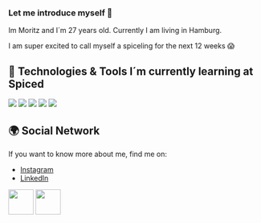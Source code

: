 

### Let me introduce myself 👋

Im Moritz and I´m 27 years old. Currently I am living in Hamburg.

I am super excited to call myself a spiceling for the next 12 weeks 😱


## 🔧  Technologies & Tools I´m currently learning at Spiced
![](https://img.shields.io/badge/macOS-Linux-informational?style=flat&logo=linux&logoColor=white&color=yellow)
![](https://img.shields.io/badge/Code-JavaScript-informational?style=flat&logo=javascript&logoColor=white&color=yellow)
![](https://img.shields.io/badge/Shell-Bash-informational?style=flat&logo=gnu-bash&logoColor=white&color=yellow)
![](https://img.shields.io/badge/Code-HTML-informational?style=flat&logo=gnu-bash&logoColor=white&color=yellow)
![](https://img.shields.io/badge/Code-CSS-informational?style=flat&logo=gnu-bash&logoColor=white&color=yellow)

## 🌍  Social Network
If you want to know more about me, find me on:

- [Instagram](https://www.instagram.com/moppsch/)
- [LinkedIn](https://www.linkedin.com/in/moritz-schulenburg-9a853785/)

<img src="https://upload.wikimedia.org/wikipedia/commons/5/58/Instagram-Icon.png" height="50"> <img src="https://upload.wikimedia.org/wikipedia/commons/c/ca/LinkedIn_logo_initials.png" height="50"> 

<!--
**MoritzSchulenburg/MoritzSchulenburg** is a ✨ _special_ ✨ repository because its `README.md` (this file) appears on your GitHub profile.

Here are some ideas to get you started:

- 🔭 I’m currently working on ...
- 🌱 I’m currently learning ...
- 👯 I’m looking to collaborate on ...
- 🤔 I’m looking for help with ...
- 💬 Ask me about ...
- 📫 How to reach me: ...
- 😄 Pronouns: ...
- ⚡ Fun fact: ...
-->
